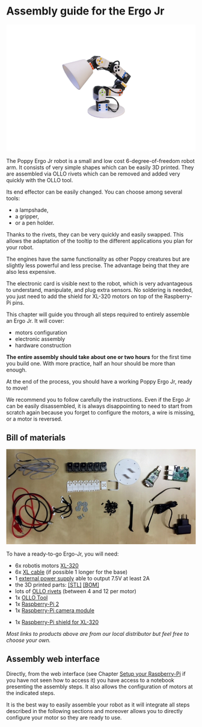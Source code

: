 # Assembly guide for the Ergo Jr

![Ergo-tool](../img/ergo-jr/vecto.png)

The Poppy Ergo Jr robot is a small and low cost 6-degree-of-freedom robot arm.
It consists of very simple shapes which can be easily 3D printed. They are assembled via OLLO rivets which can be removed and added very quickly with the OLLO tool.

<!-- TODO: image ollo rivet -->

Its end effector can be easily changed. You can choose among several tools:
* a lampshade,
* a gripper,
* or a pen holder.

Thanks to the rivets, they can be very quickly and easily swapped. This allows the adaptation of the tooltip to the different applications you plan for your robot.

The engines have the same functionality as other Poppy  creatures but are slightly less powerful and less precise. The advantage being that they are also less expensive.

The electronic card is visible next to the robot, which is very advantageous to understand, manipulate, and plug extra sensors. No soldering is needed, you just need to add the shield for XL-320 motors on top of the Raspberry-Pi pins.

This chapter will guide you through all steps required to entirely assemble an Ergo Jr. It will cover:

* motors configuration
* electronic assembly
* hardware construction

**The entire assembly should take about one or two hours** for the first time you build one. With more practice, half an hour should be more than enough.

At the end of the process, you should have a working Poppy Ergo Jr, ready to move!

We recommend you to follow carefully the instructions. Even if the Ergo Jr can be easily disassembled, it is always disappointing to need to start from scratch again because you forget to configure the motors, a wire is missing, or a motor is reversed.

## Bill of materials

![BOM](../img/ergo-jr/bom.jpg)

To have a ready-to-go Ergo-Jr, you will need:

* 6x robotis motors [XL-320](http://www.generationrobots.com/en/401692-dynamixel-xl-320-servo-motor.html?search_query=OLLO&results=23)
* 6x [XL cable](http://www.generationrobots.com/en/401875-3p-160-mm-cables-for-xl-servos-x5.html) (if possible 1 longer for the base)
* 1 [external power supply](#TODO) able to output 7.5V at least 2A
* the 3D printed parts: [[STL]](#TODO) [[BOM]](#TODO)
* lots of [OLLO rivets](http://www.generationrobots.com/en/401870-ollo-rivet-set-ors-10.html) (between 4 and 12 per motor)
* 1x [OLLO Tool](http://www.generationrobots.com/en/401872-ollo-tool.html)
* 1x [Raspberry-Pi 2](https://www.raspberrypi.org/raspberry-pi-2-on-sale/)
* 1x [Raspberry-Pi camera module](https://www.raspberrypi.org/products/camera-module/)
<!-- TODO: cable plus long ? -->
* 1x [Raspberry-Pi shield for XL-320](#TODO)

*Most links to products above are from our local distributor but feel free to choose your own.*

## Assembly web interface

Directly, from the web interface (see Chapter [Setup your Raspberry-Pi](#TODO) if you have not seen how to access it) you have access to a notebook presenting the assembly steps. It also allows the configuration of motors at the indicated steps.

<!-- TODO ajouter une image -->

It is the best way to easily assemble your robot as it will integrate all steps described in the following sections and moreover allows you to directly configure your motor so they are ready to use.
